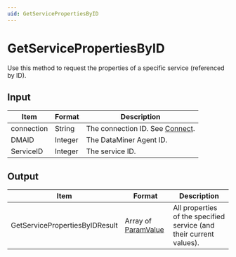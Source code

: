 ```yaml
---
uid: GetServicePropertiesByID
---
```


# GetServicePropertiesByID

Use this method to request the properties of a specific service (referenced by ID).

## Input

| Item       | Format  | Description                                   |
|------------|---------|-----------------------------------------------|
| connection | String  | The connection ID. See [Connect](xref:Connect). |
| DMAID      | Integer | The DataMiner Agent ID.                       |
| ServiceID  | Integer | The service ID.                               |

## Output

| Item | Format | Description |
|--|--|--|
| GetServicePropertiesByIDResult | Array of [ParamValue](xref:ParamValue) | All properties of the specified service (and their current values). |

